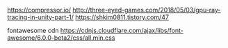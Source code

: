 https://compressor.io/
http://three-eyed-games.com/2018/05/03/gpu-ray-tracing-in-unity-part-1/
https://shkim0811.tistory.com/47


fontawesome cdn
https://cdnjs.cloudflare.com/ajax/libs/font-awesome/6.0.0-beta2/css/all.min.css